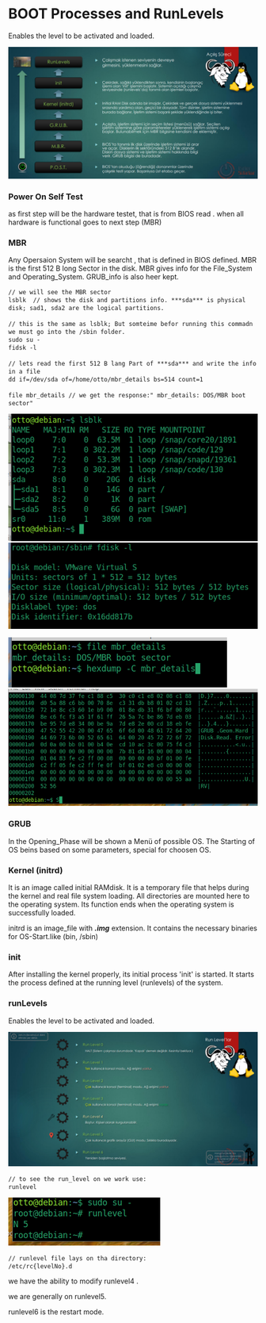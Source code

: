 # BOOT Processes and RunLevels
Enables the level to be activated and loaded.

![run_steps](../Images/run_steps.png)
### Power On Self Test

as first step will be  the hardware testet, that is from BIOS read . 
when all hardware is functional goes to next step (MBR)

### MBR 
Any Opersaion System will be searcht , that is defined in BIOS defined. MBR is the first 512 B long Sector in the disk. MBR gives info for the File_System and Operating_System. GRUB_info is also heer kept. 


    // we will see the MBR sector
    lsblk  // shows the disk and partitions info. ***sda*** is physical disk; sad1, sda2 are the logical partitions. 

    // this is the same as lsblk; But somteime befor running this commadn we must go into the /sbin folder.
    sudo su -
    fidsk -l   

    // lets read the first 512 B lang Part of ***sda*** and write the info in a file 
    dd if=/dev/sda of=/home/otto/mbr_details bs=514 count=1

    file mbr_details // we get the response:" mbr_details: DOS/MBR boot sector"

![lsblk](../Images/lsblk.png)
![fdisk_-l](../Images/fdisk_-l.png)

![fiel_details](../Images/fiel_details.png)
![grub_show](../Images/grub_show.png)

### GRUB
In the Opening_Phase will be shown a Menü of possible OS. The Starting of OS beins based on some parameters, special for choosen OS. 

### Kernel (initrd) 
It is an image called initial RAMdisk. It is a temporary file that helps during the kernel and real file system loading. All directories are mounted here to the operating system. Its function ends when the operating system is successfully loaded.

initrd is an image_file with ***.img*** extension. It contains the necessary binaries for OS-Start.like (bin, /sbin)

### init
After installing the kernel properly, its initial process 'init' is started. It starts the process defined at the running level (runlevels) of the system.

### runLevels
Enables the level to be activated and loaded.

![run_levels](../Images/run_levels.png)

    // to see the run_level on we work use:
    runlevel

![learnrunlevel](../Images/learnrunlevel.png)


    // runlevel file lays on tha directory:
    /etc/rc{levelNo}.d 

we have the ability to modify runlevel4 .

we are generally on runlevel5.

runlevel6 is the restart mode.
